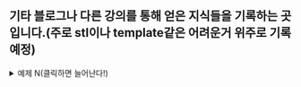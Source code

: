 ﻿## 기타 블로그나 다른 강의를 통해 얻은 지식들을 기록하는 곳입니다.(주로 stl이나 template같은 어려운거 위주로 기록 예정)



<details>
<summary> 예제 N(클릭하면 늘어난다!) </summary>
<div markdown="1">

```

#include<stdio.h>
int main(void){

// 코드가 들어갈 자리 

return 0;
}
// 결론 서술 

```

</div>
</details>

